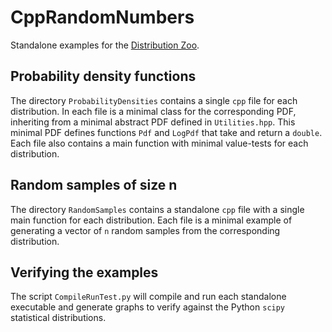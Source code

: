 # CppRandomNumbers
Standalone examples for the [Distribution Zoo](https://ben18785.shinyapps.io/distribution-zoo/).

## Probability density functions

The directory `ProbabilityDensities` contains a single `cpp` file for each distribution.
In each file is a minimal class for the corresponding PDF, inheriting from a minimal abstract PDF defined in `Utilities.hpp`.
This minimal PDF defines functions `Pdf` and `LogPdf` that take and return a `double`.
Each file also contains a main function with minimal value-tests for each distribution.

## Random samples of size n

The directory `RandomSamples` contains a standalone `cpp` file with a single main function for each distribution.
Each file is a minimal example of generating a vector of `n` random samples from the corresponding distribution.

## Verifying the examples

The script `CompileRunTest.py` will compile and run each standalone executable and generate graphs to verify against the Python `scipy` statistical distributions.
